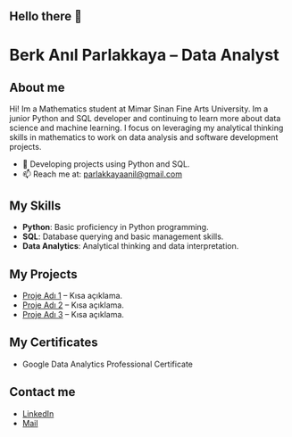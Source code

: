 ## Hello there 👋
# Berk Anıl Parlakkaya – Data Analyst

## About me
Hi! Im a Mathematics student at Mimar Sinan Fine Arts University. Im a junior Python and SQL developer and continuing to learn more about data science and machine learning. 
I focus on leveraging my analytical thinking skills in mathematics to work on data analysis and software development projects.

- 🌱 Developing projects using Python and SQL.
- 📫 Reach me at: parlakkayaanil@gmail.com

## My Skills
- **Python**: Basic proficiency in Python programming.
- **SQL**: Database querying and basic management skills.
- **Data Analytics**: Analytical thinking and data interpretation.

## My Projects
- [Proje Adı 1](https://github.com/username/proje-adi-1) – Kısa açıklama.
- [Proje Adı 2](https://github.com/username/proje-adi-2) – Kısa açıklama.
- [Proje Adı 3](https://github.com/username/proje-adi-3) – Kısa açıklama.

## My Certificates
- Google Data Analytics Professional Certificate


## Contact me
- [LinkedIn](https://www.linkedin.com/in/berkanılparlakkaya)
- [Mail](parlakkayaanil@gmail.com)

